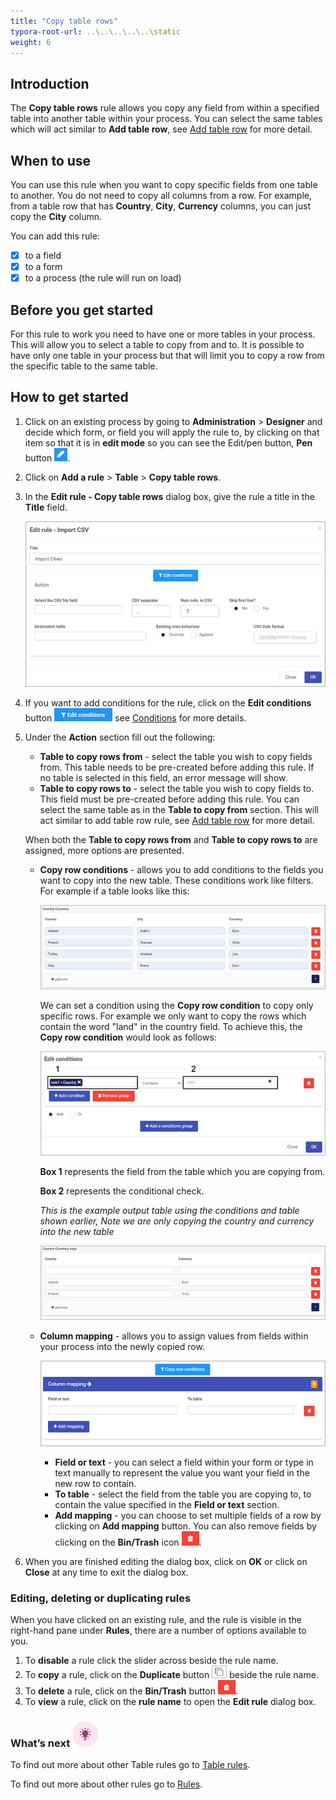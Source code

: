 ```yaml
---
title: "Copy table rows"
typora-root-url: ..\..\..\..\..\static
weight: 6
---
```


## Introduction

The **Copy table rows** rule allows you copy any field from within a specified table into another table within your process. You can select the same tables which will act similar to **Add table row**, see [Add table row](/docs/platform/rules/tables/add-table-row/) for more detail.

## When to use

You can use this rule when you want to copy specific fields from one table to another. You do not need to copy all columns from a row. For example, from a table row that has **Country**, **City**, **Currency** columns, you can just copy the **City** column.

You can add this rule:

- [x] to a field
- [x] to a form
- [x] to a process (the rule will run on load)

## Before you get started

For this rule to work you need to have one or more tables in your process. This will allow you to select a table to copy from and to. It is possible to have only one table in your process but that will limit you to copy a row from the specific table to the same table.

## How to get started

1. Click on an existing process by going to **Administration** > **Designer** and decide which form, or field you will apply the rule to, by clicking on that item so that it is in **edit mode** so you can see the Edit/pen button, **Pen** button ![Pen button](/images/penicon.png).

2. Click on **Add a rule** > **Table** > **Copy table rows**.

3. In the **Edit rule - Copy table rows** dialog box, give the rule a title in the **Title** field.

   ![Edit rule - Import CSV](/images/import-csv-edit-rule.jpg)

4. If you want to add conditions for the rule, click on the **Edit conditions** button ![Edit conditions button](/images/editconditions.png) see [Conditions](/docs/platform/rules/general/add-conditions/) for more details.

5. Under the **Action** section fill out the following:

   - **Table to copy rows from** - select the table you wish to copy fields from. This table needs to be pre-created before adding this rule. If no table is selected in this field, an error message will show.
   - **Table to copy rows to** - select the table you wish to copy fields to. This field must be pre-created before adding this rule. You can select the same table as in the **Table to copy from** section. This will act similar to add table row rule, see [Add table row](/docs/platform/rules/tables/add-table-row/) for more detail.

   When both the **Table to copy rows from** and **Table to copy rows to** are assigned, more options are presented.

   - **Copy row conditions** - allows you to add conditions to the fields you want to copy into the new table. These conditions work like filters. For example if a table looks like this:

     ![Copy row table example](/images/copy-row-country-example.jpg)

     We can set a condition using the **Copy row condition** to copy only specific rows. For example we only want to copy the rows which contain the word "land" in the country field. To achieve this, the **Copy row condition** would look as follows: 

     ![Copy row mapping](/images/copy-rows-copy-conditions.jpg)

     **Box 1** represents the field from the table which you are copying from.

     **Box 2** represents the conditional check.

     *This is the example output table using the conditions and table shown earlier, Note we are only copying the country and currency into the new table*

     ![Example output table](/images/copy-row-output-table.jpg)

   - **Column mapping** - allows you to assign values from fields within your process into the newly copied row. 

     ![Copy row mapping](/images/copy-row-mapping.jpg)

     - **Field or text** - you can select a field within your form or type in text manually to represent the value you want your field in the new row to contain.
     - **To table** - select the field from the table you are copying to, to contain the value specified in the **Field or text** section.
     - **Add mapping** - you can choose to set multiple fields of a row by clicking on **Add mapping** button. You can also remove fields by clicking on the **Bin/Trash** icon ![Bin/Trash button](/images/bin.png).

6. When you are finished editing the dialog box, click on **OK** or click on **Close** at any time to exit the dialog box.


### Editing, deleting or duplicating rules

When you have clicked on an existing rule, and the rule is visible in the right-hand pane under **Rules**, there are a number of options available to you.

1. To **disable** a rule click the slider across beside the rule name.
2. To **copy** a rule, click on the **Duplicate** button ![Duplicate button](/images/duplicate-button.jpg) beside the rule name.
3. To **delete** a rule, click on the **Bin/Trash** button ![Bin/Trash button](/images/bin.png).
4. To **view** a rule, click on the **rule name** to open the **Edit rule** dialog box.

### What’s next ![Idea icon](/images/18.png)

To find out more about other Table rules go to [Table rules](/docs/platform/rules/tables/).

To find out more about other rules go to [Rules](/docs/platform/rules/).

